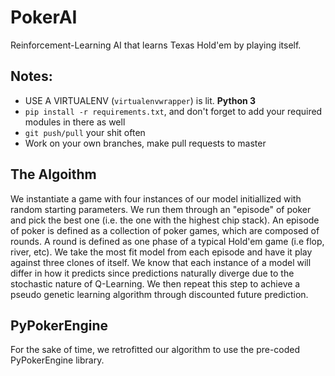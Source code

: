 # PokerAI
Reinforcement-Learning AI that learns Texas Hold'em by playing itself.

## Notes:
* USE A VIRTUALENV (`virtualenvwrapper`) is lit. **Python 3**
* `pip install -r requirements.txt`, and don't forget to add your required modules in there as well
* `git push/pull` your shit often
* Work on your own branches, make pull requests to master

## The Algoithm
We instantiate a game with four instances of our model initiallized with random starting parameters. We run them through an "episode" of poker and pick the best one (i.e. the one with the highest chip stack). An episode of poker is defined as a collection of poker games, which are composed of rounds. A round is defined as one phase of a typical Hold'em game (i.e flop, river, etc). We take the most fit model from each episode and have it play against three clones of itself. We know that each instance of a model will differ in how it predicts since predictions naturally diverge due to the stochastic nature of Q-Learning. We then repeat this step to achieve a pseudo genetic learning algorithm through discounted future prediction.

## PyPokerEngine
For the sake of time, we retrofitted our algorithm to use the pre-coded PyPokerEngine library.
